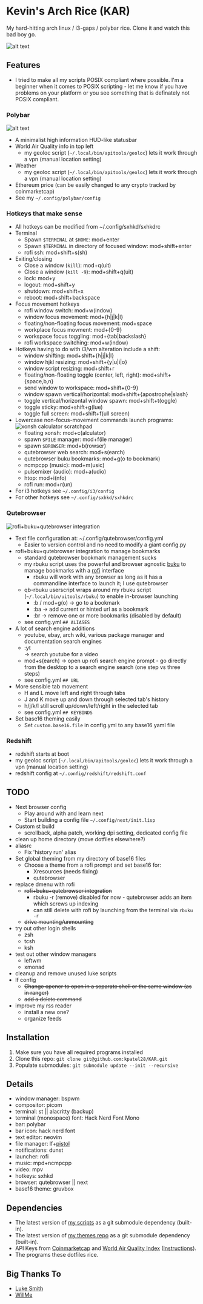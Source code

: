 # Kevin's Arch Rice (KAR)
My hard-hitting arch linux / i3-gaps / polybar rice.
Clone it and watch this bad boy go.

![alt text](.local/share/rice/rice-screen.png?raw=true)

## Features
* I tried to make all my scripts POSIX compliant where possible. I'm a beginner when it comes to POSIX scripting - let me know if you have problems on your platform or you see something that is definately not POSIX compliant.

### Polybar
![alt text](.local/share/rice/rice-screen-top-left.png?raw=true "top left: air, weather, ethereum")
* A minimalist high information HUD-like statusbar
* World Air Quality info in top left
	* my geoloc script (`~/.local/bin/apitools/geoloc`) lets it work through a vpn (manual location setting)
* Weather
	* my geoloc script (`~/.local/bin/apitools/geoloc`) lets it work through a vpn (manual location setting)
* Ethereum price (can be easily changed to any crypto tracked by coinmarketcap)
* See my `~/.config/polybar/config`

### Hotkeys that make sense
* All hotkeys can be modified from ~/.config/sxhkd/sxhkdrc
* Terminal
	* Spawn `$TERMINAL` at `$HOME`: mod+enter
	* Spawn `$TERMINAL` in directory of focused window: mod+shift+enter
	* rofi ssh: mod+shift+s(sh)
* Exiting/closing
	* Close a window (`kill`): mod+q(uit)
	* Close a window (`kill -9`): mod+shift+q(uit)
	* lock: mod+y
	* logout: mod+shift+y
	* shutdown: mod+shift+x
	* reboot: mod+shift+backspace
* Focus movement hotkeys
	* rofi window switch: mod+w(indow)
	* window focus movement: mod+{h|j|k|l}
	* floating/non-floating focus movement: mod+space
	* workplace focus movment: mod+{0-9}
	* workspace focus toggling: mod+{tab|backslash}
	* rofi workspace switching: mod+w(indow)
* Hotkeys having to do with i3/wm alteration include a shift:
	* window shifting: mod+shift+{h|j|k|l}
	* window hjkl resizing: mod+shift+{y|u|i|o}
	* window script resizing: mod+shift+r
	* floating/non-floating toggle (center, left, right): mod+shift+{space,b,n}
	* send window to workspace: mod+shift+{0-9}
	* window spawn vertical/horizontal: mod+shift+{apostrophe|slash}
	* toggle vertical/horizontal window spawn: mod+shift+t(oggle)
	* toggle sticky: mod+shift+g(lue)
	* toggle full screen: mod+shift+f(ull screen)
* Lowercase non-focus-movement commands launch programs:
![xonsh calculator scratchpad](.local/share/rice/rice-xonsh-calc.gif)
	* floating xonsh: mod+c(alculator)
	* spawn `$FILE` manager: mod+f(ile manager)
	* spawn `$BROWSER`: mod+b(rowser)
	* qutebrowser web search: mod+s(earch)
	* qutebrowser buku bookmarks: mod+g(o to bookmark)
	* ncmpcpp (music): mod+m(usic)
	* pulsemixer (audio): mod+a(udio)
	* htop: mod+i(nfo)
	* rofi run: mod+r(un)
* For i3 hotkeys see `~/.config/i3/config`
* For other hotkeys see `~/.config/sxhkd/sxhkdrc`

### Qutebrowser
![rofi+buku+qutebrowser integration](.local/share/rice/rice-qb.gif)
* Text file configuration at: ~/.config/qutebrowser/config.yml
	* Easier to version control and no need to modify a giant config.py
* rofi+buku+qutebrowser integration to manage bookmarks
	* standard qutebrowser bookmark management sucks
	* my rbuku script uses the powerful and browser agnostic [buku](https://github.com/jarun/Buku) to manage bookmarks with a [rofi](https://github.com/davatorium/rofi) interface
		- rbuku will work with any browser as long as it has a commandline interface to launch it; I use qutebrowser
	* qb-rbuku userscript wraps around my rbuku script (`~/.local/bin/uitools/rbuku`) to enable in-browser launching
		- :b / mod+g(o) -> go to a bookmark
		- :ba -> add current or hinted url as a bookmark
		- :br -> remove one or more bookmarks (disabled by default)
	* see config.yml `## ALIASES`
* A lot of search engine additions
	* youtube, ebay, arch wiki, various package manager and documentation search engines
	* :yt <search> -> search youtube for a video
	* mod+s(earch) -> open up rofi search engine prompt - go directly from the desktop to a search engine search (one step vs three steps)
	* see config.yml `## URL`
* More sensible tab movement
	* H and L move left and right through tabs
	* J and K move up and down through selected tab's history
	* h/j/k/l still scroll up/down/left/right in the selected tab
	* see config.yml `## KEYBINDS`
* Set base16 theming easily
	* Set `custom.base16.file` in config.yml to any base16 yaml file

### Redshift
* redshift starts at boot
* my geoloc script (`~/.local/bin/apitools/geoloc`) lets it work through a vpn (manual location setting)
* redshift config at `~/.config/redshift/redshift.conf`

## TODO
* Next browser config
	* Play around with and learn next
	* Start building a config file `~/.config/next/init.lisp`
* Custom st build
	* scrollback, alpha patch, working dpi setting, dedicated config file
* clean up home directory (move dotfiles elsewhere?)
* aliasrc
	* Fix 'history run' alias
* Set global theming from my directory of base16 files
	* Choose a theme from a rofi prompt and set base16 for:
		* Xresources (needs fixing)
		* qutebrowser
* replace dmenu with rofi
	* ~~rofi+buku+qutebrowser integration~~
		* rbuku -r (remove) disabled for now - qutebrowser adds an item which screws up indexing
		* can still delete with rofi by launching from the terminal via `rbuku -r`
	* ~~drive mounting/unmounting~~
* try out other login shells
	* zsh
	* tcsh
	* ksh
* test out other window managers
	* leftwm
	* xmonad
* cleanup and remove unused luke scripts
* lf config
	* ~~Change opener to open in a separate shell or the same window (as in ranger)~~
	* ~~add a delete command~~
* improve my rss reader
	* install a new one?
	* organize feeds

## Installation
1. Make sure you have all required programs installed
2. Clone this repo: `git clone git@github.com:kpatel28/KAR.git`
3. Populate submodules: `git submodule update --init --recursive`

## Details
* window manager: bspwm
* compositor: picom
* terminal: st || alacritty (backup)
* terminal (monospace) font: Hack Nerd Font Mono
* bar: polybar
* bar icon: hack nerd font
* text editor: neovim
* file manager: lf+[pistol](https://github.com/doronbehar/pistol)
* notifications: dunst
* launcher: rofi
* music: mpd+ncmpcpp
* video: mpv
* hotkeys: sxhkd
* browser: qutebrowser || next
* base16 theme: gruvbox

## Dependencies
* The latest version of [my scripts](https://github.com/kpatel28/scripts) as a git submodule dependency (built-in).
* The latest version of [my themes repo](https://github.com/kpatel28/themes) as a git submodule dependency (built-in).
* API Keys from [Coinmarketcap](https://coinmarketcap.com/api) and [World Air Quality Index](http://aqicn.org/data-platform/token/#/) ([Instructions](https://github.com/kpatel28/scripts/blob/master/polybar/README.md)).
* The programs these dotfiles rice.

## Big Thanks To
* [Luke Smith](https://github.com/LukeSmithxyz)
* [WillMe](https://github.com/WillemMe)

